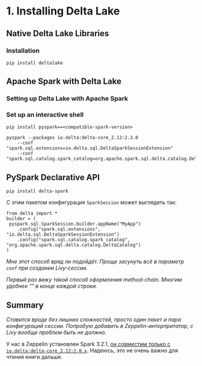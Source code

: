 # 1. Installing Delta Lake

## Native Delta Lake Libraries
### Installation
```
pip install deltalake
```

## Apache Spark with Delta Lake
### Setting up Delta Lake with Apache Spark
### Set up an interactive shell
```
pip install pyspark==<compatible-spark-version>

pyspark --packages io.delta:delta-core_2.12:2.3.0 
    --conf "spark.sql.extensions=io.delta.sql.DeltaSparkSessionExtension" 
    --conf "spark.sql.catalog.spark_catalog=org.apache.spark.sql.delta.catalog.DeltaCatalog"
```

## PySpark Declarative API
```
pip install delta-spark
```
С этим пакетом конфигурация `SparkSession` может выглядеть так:
```
from delta import *
builder = (
 pyspark.sql.SparkSession.builder.appName("MyApp")
    .config("spark.sql.extensions", "io.delta.sql.DeltaSparkSessionExtension")
    .config("spark.sql.catalog.spark_catalog", "org.apache.spark.sql.delta.catalog.DeltaCatalog")
)
```

_Мне этот способ вряд ли подойдёт. Проще засунуть всё в параметр `conf` при создании Livy-сессии._

_Первый раз вижу такой способ оформления method-chain. Многим удобнее "\" в конце каждой строки._

## Summary

_Ставится вроде без лишних сложностей, просто один пакет и пара конфигураций сессии. Попробую добавить в Zeppelin-интерпритатор, с Livy вообще проблем быть не должно._

У нас в Zeppelin установлен Spark 3.2.1, [он совместим только с `io.delta:delta-core_2.12:2.0.x`](https://docs.delta.io/latest/releases.html#compatibility-with-apache-spark). Надеюсь, это не очень важно для чтения книги дальше.